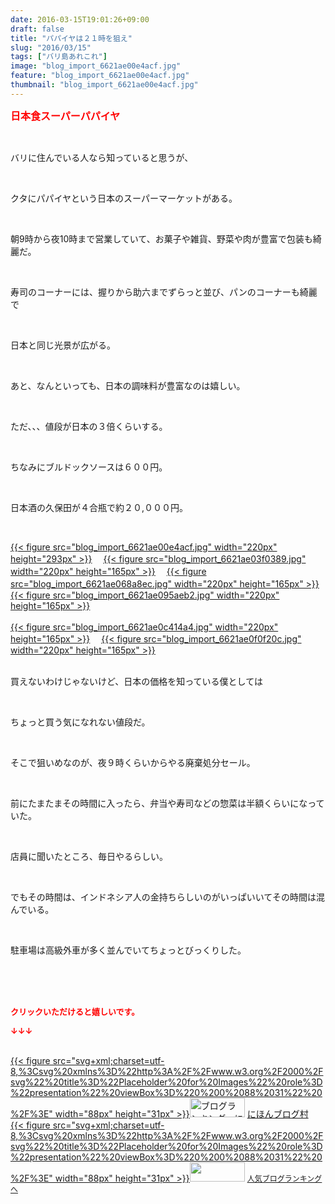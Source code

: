 ```yaml
---
date: 2016-03-15T19:01:26+09:00
draft: false
title: "パパイヤは２１時を狙え"
slug: "2016/03/15"
tags: ["バリ島あれこれ"]
image: "blog_import_6621ae00e4acf.jpg"
feature: "blog_import_6621ae00e4acf.jpg"
thumbnail: "blog_import_6621ae00e4acf.jpg"
---
```

<p><font color="#ff0000" size="3"><strong>日本食スーパーパパイヤ</strong></font></p><br/><p>バリに住んでいる人なら知っていると思うが、</p><br/><p>クタにパパイヤという日本のスーパーマーケットがある。</p><br/><p>朝9時から夜10時まで営業していて、お菓子や雑貨、野菜や肉が豊富で包装も綺麗だ。</p><br/><p>寿司のコーナーには、握りから助六までずらっと並び、パンのコーナーも綺麗で</p><br/><p>日本と同じ光景が広がる。</p><br/><p>あと、なんといっても、日本の調味料が豊富なのは嬉しい。</p><br/><p>ただ、、、値段が日本の３倍くらいする。</p><br/><p>ちなみにブルドックソースは６００円。</p><br/><p>日本酒の久保田が４合瓶で約２０,０００円。</p><br/><p><a href="blog_import_6621ae0279637.jpg">{{< figure src="blog_import_6621ae00e4acf.jpg" width="220px" height="293px" >}}</a> 　<a href="blog_import_6621ae053859e.jpg">{{< figure src="blog_import_6621ae03f0389.jpg" width="220px" height="165px" >}}</a> 　<a href="blog_import_6621ae07ca7df.jpg">{{< figure src="blog_import_6621ae068a8ec.jpg" width="220px" height="165px" >}}</a> 　<a href="blog_import_6621ae0a9fdd2.jpg">{{< figure src="blog_import_6621ae095aeb2.jpg" width="220px" height="165px" >}}</a> <br/><br/><a href="blog_import_6621ae0d7ed1f.jpg">{{< figure src="blog_import_6621ae0c414a4.jpg" width="220px" height="165px" >}}</a> 　<a href="blog_import_6621ae1052a34.jpg">{{< figure src="blog_import_6621ae0f0f20c.jpg" width="220px" height="165px" >}}</a> <br/><br/></p><p>買えないわけじゃないけど、日本の価格を知っている僕としては</p><br/><p>ちょっと買う気になれない値段だ。</p><br/><p>そこで狙いめなのが、夜９時くらいからやる廃棄処分セール。</p><br/><p>前にたまたまその時間に入ったら、弁当や寿司などの惣菜は半額くらいになっていた。</p><br/><p>店員に聞いたところ、毎日やるらしい。</p><br/><p>でもその時間は、インドネシア人の金持ちらしいのがいっぱいいてその時間は混んでいる。</p><br/><p>駐車場は高級外車が多く並んでいてちょっとびっくりした。</p><br/><br/><br/><p><font color="#ff0000" size="2"><strong>クリックいただけると嬉しいです。<br/></strong></font></p><p><font color="#ff0000" size="2"><strong>↓↓↓</strong></font></p><p><br/><a href="http://www.blogmura.com/ranking.html" target="_blank">{{< figure src="svg+xml;charset=utf-8,%3Csvg%20xmlns%3D%22http%3A%2F%2Fwww.w3.org%2F2000%2Fsvg%22%20title%3D%22Placeholder%20for%20Images%22%20role%3D%22presentation%22%20viewBox%3D%220%200%2088%2031%22%20%2F%3E" width="88px" height="31px" >}}<noscript><img border="0" alt="ブログランキング・にほんブログ村へ" src="https://img-proxy.blog-video.jp/images?url=http%3A%2F%2Fwww.blogmura.com%2Fimg%2Fwww88_31.gif" width="88" height="31"></noscript></a> <a href="http://www.blogmura.com/ranking.html" target="_blank">にほんブログ村</a> <br/><a title="人気ブログランキングへ" href="link.php?1804582">{{< figure src="svg+xml;charset=utf-8,%3Csvg%20xmlns%3D%22http%3A%2F%2Fwww.w3.org%2F2000%2Fsvg%22%20title%3D%22Placeholder%20for%20Images%22%20role%3D%22presentation%22%20viewBox%3D%220%200%2088%2031%22%20%2F%3E" width="88px" height="31px" >}}<noscript><img border="0" src="https://blog.with2.net/img/banner/banner_22.gif" width="88" height="31"></noscript></a> <a style="FONT-SIZE: 12px" href="link.php?1804582">人気ブログランキングへ</a> </p>


